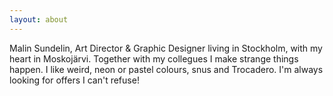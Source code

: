```yaml
---
layout: about
---
```

Malin Sundelin, Art Director & Graphic Designer living in Stockholm, with my heart in Moskojärvi. Together with my collegues I make strange things happen. I like weird, neon or pastel colours, snus and Trocadero. I'm always looking for offers I can't refuse! 



